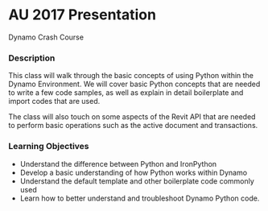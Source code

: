 # AU 2017 Presentation

Dynamo Crash Course

### Description
This class will walk through the basic concepts of using Python within the Dynamo Environment.
We will cover basic Python concepts that are needed to write a few code samples,
as well as explain in detail boilerplate and import codes that are used.

The class will also touch on some aspects of the Revit API that are needed to perform basic
operations such as the active document and transactions.

### Learning Objectives

* Understand the difference between Python and IronPython
* Develop a basic understanding of how Python works within Dynamo
* Understand the default template and other boilerplate code commonly used
* Learn how to better understand and troubleshoot Dynamo Python code.
